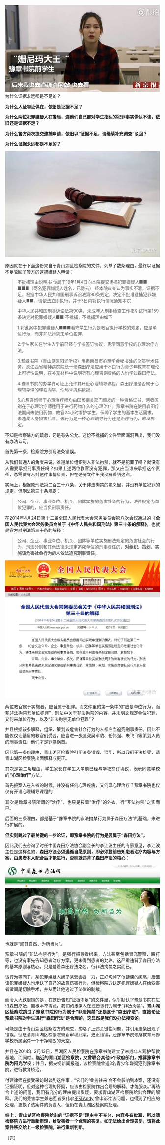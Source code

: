 <div class="preface"><img src="https://raw.githubusercontent.com/ZjzMisaka/iaders/master/img/2019/11/73b69-005PR4hXgy1g8ban03xzxj30rs0fm7hk.jpg"></div>
<div class="preface">为什么证据永远都是不足的？</div>
<p><span id="more-8598"></span></p>
<div class="WB_editor_iframe_new">
<p align="justify">​​<b>为什么人证物证俱在，依旧是证据不足？</b></p>
<p align="justify"><b>为什么两位犯罪嫌疑人在警局，连他们自己都对学生指认的犯罪事实供认不讳，依旧还是证据不足？</b></p>
<p align="justify"><b>为什么警方两次提交逮捕申请，依旧以“证据不足，请继续补充调查”驳回？</b></p>
<p align="justify"><b>为什么证据永远都是不足的？</b></p>
<p class="picbox"><img src="https://raw.githubusercontent.com/ZjzMisaka/iaders/master/img/2019/11/20191103112910-db809.jpeg"></p>
<p align="justify">原因就在于下面这份来自于青山湖区检察院的文件，列举了数条理由，最终以证据不足驳回了警方的逮捕嫌疑人申请：</p>
<blockquote><p>不批捕理由说明书 你局于19年1月4日向本院提交逮捕犯罪嫌疑人■■ ■■■（两名犯罪嫌疑人姓名，已隐去） 经本院审查认为事实不清，证据不足，根据中华人民共和国刑事诉讼法第90条规定，决定不批准逮捕犯罪嫌疑人■■，请依法立即执行，并于3日内将执行情况通知本院</p>
<p>中华人民共和国刑事诉讼法第90条，未成年人刑事检查工作指引试行第159条决定对犯罪嫌疑人■■ 不批捕，不批捕理由如下</p>
<p>1.将此案中犯罪嫌疑人■■■看守学生行为是教官执行学校的规定，应是单位行为，而非非法拘禁无单位犯罪。</p>
<p>2.学生家长在学生入学前已经与学校签订协议，表示同意学校的心理治疗方法。</p>
<p>3.豫章书院（青山湖区阳光学校）承担南昌市心理学会秘书处的全部学术任务。原江西省精神病院院长一份森田疗法应用于不良行为青少年教育在理论上可行性说明，在补充材料中说明所有心理咨询资格的人均学过森田疗法。</p>
<p>4.豫章书院的办学许可证上允许其开设心理辅导课程，森田疗法是否属于心理辅导课的课程内容，你局未提供依据。</p>
<p>5.心理咨询师于心理治疗师均由国家相关部门颁发的一种资格证书，两者区别在于心理治疗师适用于进行药物介入的心理治疗。豫章书院在使用森田疗法期间未使用药物，教官24小时看护学生，保障了学生的基本生活需求，未造成人身损害后果，该行为是一种心理疏导行为还是治疗行为，难以界定。</p></blockquote>
<p align="justify">不知是检察院方的疏忽，还是有失公允。这份不批捕的文件里面漏洞百出，我们没有办法认可。</p>
<p align="justify">首先第一条，检察院方引用法条错误。</p>
<p align="justify">从我们普通人的角度来说，难道单位组织别人非法拘禁，就不是犯罪了吗？就没有人需要承担刑事责任吗？如果上述两位教官没有犯罪，那又应当谁来承担这个责任，总需要有人对这件事情负责，但在这份文件里我没有看到这点。</p>
<p align="justify">实际上，根据原刑法第二百三十八条，关于非法拘禁的定义里，并没有单位犯罪的规定。但刑法第三十条规定：</p>
<blockquote><p>公司、企业、事业单位、机关、团体实施的危害社会的行为，法律规定为单位犯罪的，应当负刑事责任。</p></blockquote>
<p align="justify">在2014年4月24日第十二届全国人民代表大会常务委员会第八次会议通过的《<b>全国人民代表大会常务委员会关于《中华人民共和国刑法》第三十条的解释》</b>，也就是官方对刑法第三十条的解释：</p>
<blockquote><p>公司、企业、事业单位、机关、团体等单位实施刑法规定的危害社会的行为，刑法分则和其他法律未规定追究单位的刑事责任的，<b>对组织、策划、实施该危害社会行为的人依法追究刑事责任。</b></p></blockquote>
<p class="picbox"><img src="https://raw.githubusercontent.com/ZjzMisaka/iaders/master/img/2019/11/20191103112911-70509.jpeg"></p>
<p align="justify">两位教官属于实施者，应当属于犯罪。而文件里的第一条中的“应是单位行为，而非非法拘禁无单位犯罪”，刑法中关于非法拘禁的内容，并未明文规定单位犯罪，又何来单位行为，以及“非法拘禁无单位犯罪”？</p>
<p align="justify">并且根据该条解释，组织、策划该危害社会行为的人都应当追究刑事责任。因此不能仅仅让基层的教官们受苦，应当进一步追究吴军豹、任伟强、未飞飞等策划人员的刑事责任，他们才是罪魁祸首。</p>
<p align="justify">因此第一条的理由，青山湖区检察院引用法条错误、混乱，所以我们无法接受，请青山湖区检察院出面解释与更正。</p>
<p align="justify">其次是第二条理由，学生家长在学生入学前已经与学校签订协议，表示同意学校的<b>“心理治疗”</b>方法。</p>
<p align="justify">首先报案人在入校的时候，并没有任何心理疾病，又何须心理治疗？豫章书院也仅仅有开设心理辅导课程的</p>
<p align="justify">其次是豫章书院所谓的“治疗”，也只是披着“治疗”的外衣，行“非法拘禁”之实而已。</p>
<p align="justify">后面的三条理由，都是基于“豫章书院的非法拘禁行为属于森田疗法”的基础，来进行扩展的。</p>
<p align="justify"><b>但实则跳过了最关键的一步论证，即豫章书院的行为是否属于“森田疗法”。</b></p>
<p align="justify">因此我们去咨询了时任中国森田疗法协会副会长的李江波主任的专家意见，李江波主任是这样说的，<b>森田疗法必须遵循自愿原则，即必须提前告知患者治疗内容与方案，由患者本人配合后才能进行，否则就违背了森田疗法的核心：</b></p>
<p class="picbox"><img src="https://raw.githubusercontent.com/ZjzMisaka/iaders/master/img/2019/11/20191103112912-d247f.jpeg"></p>
<p align="justify">也就是“顺其自然，为所当为”。</p>
<p align="justify">豫章书院的“非法拘禁行为”，是强行把患者绑来，方法甚至包括冒充警察、殴打等，也没有事先告知患者治疗方案，更未得到患者的允许。这严重违背了森田疗法的基本原则与核心，只是借着森田疗法之名，行非法拘禁之实而已。</p>
<p align="justify">该行为等同于，某犯罪嫌疑人捅了某受害者一刀，正好切掉了他健康的阑尾，后面该犯罪嫌疑人也承认了自己的故意伤害行为，但检察院方认定犯罪嫌疑人在给受害者做阑尾切除手术，并从而让他逃过了法律的制裁。</p>
<p align="justify">而令人大跌眼镜的是，在这份告知“证据不足”的文件里，似乎默认了豫章书院在进行森田疗法，而根本不考虑，我们的报案人在控告该行为属于“非法拘禁”。<b>青山湖区检察院跳过了豫章书院的行为属于“非法拘禁”还是属于“森田疗法”，直接论证豫章书院对学生进行“森田疗法”是合理的，这显然是我们没办法接受的。</b></p>
<p align="justify">可能是由于青山湖区检察院方的疏忽，忽略了上述关键性问题，并引用法条出现了错误，但恳请青山湖区检察院重新审理此案，更正错误，还豫章书院修身教育专修学校所属案件一个干净晴朗的天空。</p>
<p align="justify">并且在2014年 2月13日，西湖区人民检察院在豫章书院建立了未成年人观护帮教基地。而同时，<b>临近的青山湖区检察院，又曾联合其他5个政府部门，推荐豫章书院为阳光学校</b>；并且，据央视新闻报道，该检察院曾送8名青少年嫌疑犯到豫章书院，进行教育矫治。</p>
<p align="justify">付建律师在接受采访时谈到这件事：“它们的‘业务往来’会不会影响到本案，还没有证据证明，但对这种合理的怀疑，应该由检察院作出合理的解释，才能服众。”再结合上述的问题，我们有充分的理由提出质疑，要求青山湖区检察院给出合理的解释。我们的受害学生兼志愿者罗伟@<a href="https://link.zhihu.com/?target=https%3A//weibo.com/u/3809906902%3Ffrom%3Dmyfollow_all" target="_blank" rel="noopener">不死Andy</a>&nbsp;曾申诉过该问题，也得到了相应的处理，更换了该案件的负责人，但仍在青山湖区检察院处理。</p>
<p align="justify"><b>综上，青山湖区检察院给出的“证据不足”理由并不充分，内容多有纰漏，所以请检察院方进行重新审理，给受害者一个合理的答复。如无法给出合理答复，请将此案件移交给上一级检察院，进行重新判断。</b></p>
<p align="justify">（完）</p>